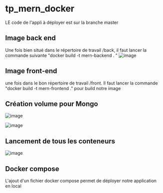# tp_mern_docker
LE code de l'appli à déployer est sur la branche master
## Image back end 
Une fois bien situé dans le répertoire de travail /back, il faut lancer la commande suivante "docker build -t mern-backend . "
![image](https://github.com/user-attachments/assets/ed8c765c-92fb-4b02-ae47-14b1de4304ee)

## Image front-end
une fois dans le bon répertoire de travail /front. Il faut lancer la commande  "docker build -t mern-frontend ." pour build notre image

## Création volume pour Mongo 

![image](https://github.com/user-attachments/assets/c90e5f27-5455-4123-a716-1a99e856c67f)

![image](https://github.com/user-attachments/assets/99fca28c-95ea-4ff5-92da-87cbea5233b7)

## Lancement de tous les conteneurs 

![image](https://github.com/user-attachments/assets/16c07104-456f-40da-94c9-f471384a3063)

## Docker compose

L'ajout d'un fichier docker compose permet de déployer notre application en local



